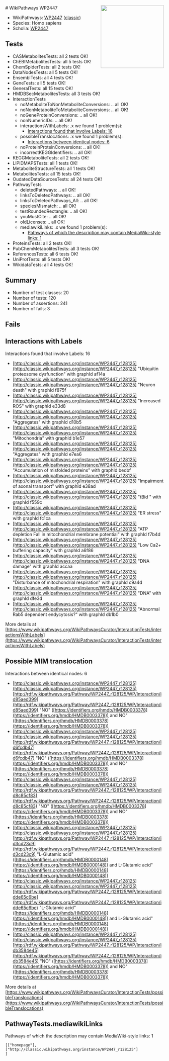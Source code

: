 <img style="float: right; width: 200px" src="https://upload.wikimedia.org/wikipedia/commons/thumb/8/83/Wplogo_with_text_500.png/640px-Wplogo_with_text_500.png" />
# WikiPathways WP2447

* WikiPathways: [WP2447](https://wikipathways.org/pathways/WP2447) ([classic](https://classic.wikipathways.org/instance/WP2447))
* Species: Homo sapiens
* Scholia: [WP2447](https://scholia.toolforge.org/wikipathways/WP2447)
## Tests
* CASMetabolitesTests: all 2 tests OK!
* ChEBIMetabolitesTests: all 5 tests OK!
* ChemSpiderTests: all 2 tests OK!
* DataNodesTests: all 5 tests OK!
* EnsemblTests: all 4 tests OK!
* GeneTests: all 5 tests OK!
* GeneralTests: all 15 tests OK!
* HMDBSecMetabolitesTests: all 3 tests OK!
* InteractionTests
    * noMetaboliteToNonMetaboliteConversions: .. all OK!
    * noNonMetaboliteToMetaboliteConversions: .. all OK!
    * noGeneProteinConversions: .. all OK!
    * nonNumericIDs: .. all OK!
    * interactionsWithLabels: .x we found 1 problem(s):
        * [Interactions found that involve Labels: 16](#fe97a8be)
    * possibleTranslocations: .x we found 1 problem(s):
        * [Interactions between identical nodes: 6](#1c11820b)
    * noProteinProteinConversions: .. all OK!
    * incorrectKEGGIdentifiers: .. all OK!
* KEGGMetaboliteTests: all 2 tests OK!
* LIPIDMAPSTests: all 1 tests OK!
* MetaboliteStructureTests: all 1 tests OK!
* MetabolitesTests: all 15 tests OK!
* OudatedDataSourcesTests: all 24 tests OK!
* PathwayTests
    * deletedPathways: .. all OK!
    * linksToDeletedPathways: .. all OK!
    * linksToDeletedPathways_All: .. all OK!
    * speciesMismatch: .. all OK!
    * testRoundedRectangle: .. all OK!
    * youMustCite: .. all OK!
    * oldLicenses: .. all OK!
    * mediawikiLinks: .x we found 1 problem(s):
        * [Pathways of which the description may contain MediaWiki-style links: 1](#da69cf45)
* ProteinsTests: all 2 tests OK!
* PubChemMetabolitesTests: all 3 tests OK!
* ReferencesTests: all 6 tests OK!
* UniProtTests: all 5 tests OK!
* WikidataTests: all 4 tests OK!


## Summary

* Number of test classes: 20
* Number of tests: 120
* Number of assertions: 241
* Number of fails: 3

## Fails

<a name="fe97a8be" />

## Interactions with Labels

Interactions found that involve Labels: 16

* [http://classic.wikipathways.org/instance/WP2447_r128125](http://classic.wikipathways.org/instance/WP2447_r128125) "Ubiquitin proteosome
dysfunction" with graphId af14a
* [http://classic.wikipathways.org/instance/WP2447_r128125](http://classic.wikipathways.org/instance/WP2447_r128125) "Neuron death" with graphId f875f
* [http://classic.wikipathways.org/instance/WP2447_r128125](http://classic.wikipathways.org/instance/WP2447_r128125) "Increased ROS" with graphId e33d8
* [http://classic.wikipathways.org/instance/WP2447_r128125](http://classic.wikipathways.org/instance/WP2447_r128125) "Aggregates" with graphId d10b5
* [http://classic.wikipathways.org/instance/WP2447_r128125](http://classic.wikipathways.org/instance/WP2447_r128125) "Mitochondria" with graphId b1e57
* [http://classic.wikipathways.org/instance/WP2447_r128125](http://classic.wikipathways.org/instance/WP2447_r128125) "Aggregates" with graphId e7ea6
* [http://classic.wikipathways.org/instance/WP2447_r128125](http://classic.wikipathways.org/instance/WP2447_r128125) "Accumulation of
misfolded proteins" with graphId bedbf
* [http://classic.wikipathways.org/instance/WP2447_r128125](http://classic.wikipathways.org/instance/WP2447_r128125) "Impairment of
axonal transport" with graphId e38ad
* [http://classic.wikipathways.org/instance/WP2447_r128125](http://classic.wikipathways.org/instance/WP2447_r128125) "tBid " with graphId f559c
* [http://classic.wikipathways.org/instance/WP2447_r128125](http://classic.wikipathways.org/instance/WP2447_r128125) "ER stress" with graphId fc1ca
* [http://classic.wikipathways.org/instance/WP2447_r128125](http://classic.wikipathways.org/instance/WP2447_r128125) "ATP depletion Fall in
mitochondrial
membrane potential" with graphId f7b4d
* [http://classic.wikipathways.org/instance/WP2447_r128125](http://classic.wikipathways.org/instance/WP2447_r128125) "Low Ca2+ buffering capacity" with graphId a6f86
* [http://classic.wikipathways.org/instance/WP2447_r128125](http://classic.wikipathways.org/instance/WP2447_r128125) "DNA damage" with graphId accaa
* [http://classic.wikipathways.org/instance/WP2447_r128125](http://classic.wikipathways.org/instance/WP2447_r128125) "Disturbance of
mitochondrial respiration" with graphId c9a4d
* [http://classic.wikipathways.org/instance/WP2447_r128125](http://classic.wikipathways.org/instance/WP2447_r128125) "DNA" with graphId dfe3d
* [http://classic.wikipathways.org/instance/WP2447_r128125](http://classic.wikipathways.org/instance/WP2447_r128125) "Abnormal Rab5
dependent endycytosis?" with graphId db1b0


More details at [https://www.wikipathways.org/WikiPathwaysCurator/InteractionTests/interactionsWithLabels](https://www.wikipathways.org/WikiPathwaysCurator/InteractionTests/interactionsWithLabels)

<a name="1c11820b" />

## Possible MIM translocation

Interactions between identical nodes: 6

* [http://classic.wikipathways.org/instance/WP2447_r128125](http://classic.wikipathways.org/instance/WP2447_r128125) [http://rdf.wikipathways.org/Pathway/WP2447_r128125/WP/Interaction/id85aed399](http://rdf.wikipathways.org/Pathway/WP2447_r128125/WP/Interaction/id85aed399) "NO" ([https://identifiers.org/hmdb/HMDB0003378](https://identifiers.org/hmdb/HMDB0003378)) and 
NO" ([https://identifiers.org/hmdb/HMDB0003378](https://identifiers.org/hmdb/HMDB0003378))
* [http://classic.wikipathways.org/instance/WP2447_r128125](http://classic.wikipathways.org/instance/WP2447_r128125) [http://rdf.wikipathways.org/Pathway/WP2447_r128125/WP/Interaction/id6fcdb47](http://rdf.wikipathways.org/Pathway/WP2447_r128125/WP/Interaction/id6fcdb47) "NO" ([https://identifiers.org/hmdb/HMDB0003378](https://identifiers.org/hmdb/HMDB0003378)) and 
NO" ([https://identifiers.org/hmdb/HMDB0003378](https://identifiers.org/hmdb/HMDB0003378))
* [http://classic.wikipathways.org/instance/WP2447_r128125](http://classic.wikipathways.org/instance/WP2447_r128125) [http://rdf.wikipathways.org/Pathway/WP2447_r128125/WP/Interaction/id8c85cf83](http://rdf.wikipathways.org/Pathway/WP2447_r128125/WP/Interaction/id8c85cf83) "NO" ([https://identifiers.org/hmdb/HMDB0003378](https://identifiers.org/hmdb/HMDB0003378)) and 
NO" ([https://identifiers.org/hmdb/HMDB0003378](https://identifiers.org/hmdb/HMDB0003378))
* [http://classic.wikipathways.org/instance/WP2447_r128125](http://classic.wikipathways.org/instance/WP2447_r128125) [http://rdf.wikipathways.org/Pathway/WP2447_r128125/WP/Interaction/id3cd23c9](http://rdf.wikipathways.org/Pathway/WP2447_r128125/WP/Interaction/id3cd23c9) "L-Glutamic acid" ([https://identifiers.org/hmdb/HMDB0000148](https://identifiers.org/hmdb/HMDB0000148)) and 
L-Glutamic acid" ([https://identifiers.org/hmdb/HMDB0000148](https://identifiers.org/hmdb/HMDB0000148))
* [http://classic.wikipathways.org/instance/WP2447_r128125](http://classic.wikipathways.org/instance/WP2447_r128125) [http://rdf.wikipathways.org/Pathway/WP2447_r128125/WP/Interaction/idde65c6be](http://rdf.wikipathways.org/Pathway/WP2447_r128125/WP/Interaction/idde65c6be) "L-Glutamic acid" ([https://identifiers.org/hmdb/HMDB0000148](https://identifiers.org/hmdb/HMDB0000148)) and 
L-Glutamic acid" ([https://identifiers.org/hmdb/HMDB0000148](https://identifiers.org/hmdb/HMDB0000148))
* [http://classic.wikipathways.org/instance/WP2447_r128125](http://classic.wikipathways.org/instance/WP2447_r128125) [http://rdf.wikipathways.org/Pathway/WP2447_r128125/WP/Interaction/idb3584e45](http://rdf.wikipathways.org/Pathway/WP2447_r128125/WP/Interaction/idb3584e45) "NO" ([https://identifiers.org/hmdb/HMDB0003378](https://identifiers.org/hmdb/HMDB0003378)) and 
NO" ([https://identifiers.org/hmdb/HMDB0003378](https://identifiers.org/hmdb/HMDB0003378))


More details at [https://www.wikipathways.org/WikiPathwaysCurator/InteractionTests/possibleTranslocations](https://www.wikipathways.org/WikiPathwaysCurator/InteractionTests/possibleTranslocations)

<a name="da69cf45" />

## PathwayTests.mediawikiLinks

Pathways of which the description may contain MediaWiki-style links: 1
```
[["homepage"],
["http://classic.wikipathways.org/instance/WP2447_r128125"]
]
```

